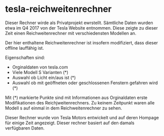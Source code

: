 # tesla-reichweitenrechner
Dieser Rechner wirde als Privatprojekt ewrstellt.
Sämtliche Daten wurden etwa im Q4 2017 von der Tesla Website entnommen. Diese zeigte zu dieser Zeit einen Reichweitenrechner mit verschiedensten Modellen an.

Der hier enthaltene Reichweitenrechner ist insofern modifiziert, dass dieser offline lauffähig ist.

Eigenschaften sind:

* Orginaldaten von tesla.com
* Viele Modell S Varianten (*)
* Auswahl ob Licht ein/aus ist (*)
* Auswahl ob mit geöffneten oder geschlossenen Fenstern gefahren wird (*)

Mit (*) markierte Punkte sind mit Informationen aus Orginaldaten erste Modifikationen des Reichjweitenrechners. Zu keinem Zeitpunkt waren alle Modell s auf einmal in dem Reichweitenrechner zu sehen.

Dieser Rechner wurde von Tesla Motors entwickelt und auf deren Hompage für einige Zeit angezeigt. Dieser rechner basiert auf den damals verfügbaren Daten. 
